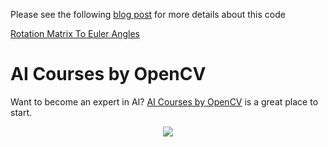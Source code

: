 Please see the following
[blog post](https://www.learnopencv.com/rotation-matrix-to-euler-angles/) for
more details about this code

[Rotation Matrix To Euler Angles](https://www.learnopencv.com/rotation-matrix-to-euler-angles/)

# AI Courses by OpenCV

Want to become an expert in AI?
[AI Courses by OpenCV](https://opencv.org/courses/) is a great place to start.

<a href="https://opencv.org/courses/">
<p align="center"> 
<img src="https://www.learnopencv.com/wp-content/uploads/2020/04/AI-Courses-By-OpenCV-Github.png">
</p>
</a>
